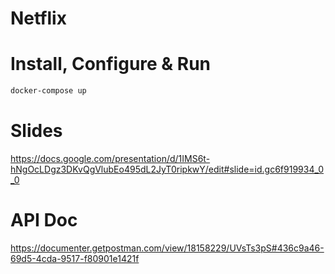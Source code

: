 # Netflix

# Install, Configure & Run

```bash
docker-compose up
```

# Slides
https://docs.google.com/presentation/d/1IMS6t-hNgOcLDgz3DKvQgVlubEo495dL2JyT0ripkwY/edit#slide=id.gc6f919934_0_0

# API Doc 
https://documenter.getpostman.com/view/18158229/UVsTs3pS#436c9a46-69d5-4cda-9517-f80901e1421f
